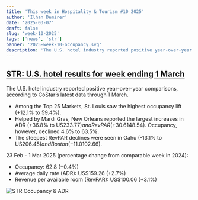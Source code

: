 ```yaml
---
title: 'This week in Hospitality & Tourism #10 2025'
author: 'Ilhan Demirer'
date: '2025-03-07'
draft: false
slug: 'week-10-2025'
tags: ['news', 'str']
banner: '2025-week-10-occupancy.svg'
description: 'The U.S. hotel industry reported positive year-over-year comparisons, according to CoStar’s latest data through 1 March.'
---
```


## [STR: U.S. hotel results for week ending 1 March](https://str.com/press-release/us-hotel-results-week-ending-1-march)

The U.S. hotel industry reported positive year-over-year comparisons, according to CoStar’s latest data through 1 March.

- Among the Top 25 Markets, St. Louis saw the highest occupancy lift (+12.1% to 59.4%).
- Helped by Mardi Gras, New Orleans reported the largest increases in ADR (+36.8% to US$233.77) and RevPAR (+30.6% to US$148.54). Occupancy, however, declined 4.6% to 63.5%.
- The steepest RevPAR declines were seen in Oahu (-13.1% to US$206.45) and Boston (-11.0% to US$102.66).

23 Feb - 1 Mar 2025 (percentage change from comparable week in 2024):

- Occupancy: 62.8 (+0.4%)
- Average daily rate (ADR): US$159.26 (+2.7%)
- Revenue per available room (RevPAR): US$100.06 (+3.1%)

![STR Occupancy & ADR](/images/blogimages/2025-week-10-occupancy.svg)
